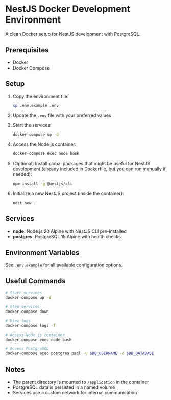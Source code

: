 # NestJS Docker Development Environment

A clean Docker setup for NestJS development with PostgreSQL.

## Prerequisites

- Docker
- Docker Compose

## Setup

1. Copy the environment file:
   ```bash
   cp .env.example .env
   ```

2. Update the `.env` file with your preferred values

3. Start the services:
   ```bash
   docker-compose up -d
   ```

4. Access the Node.js container:
   ```bash
   docker-compose exec node bash
   ```

5. (Optional) Install global packages that might be useful for NestJS development (already included in Dockerfile, but you can run manually if needed):
   ```bash
   npm install -g @nestjs/cli
   ```

6. Initialize a new NestJS project (inside the container):
   ```bash
   nest new .
   ```

## Services

- **node**: Node.js 20 Alpine with NestJS CLI pre-installed
- **postgres**: PostgreSQL 15 Alpine with health checks

## Environment Variables

See `.env.example` for all available configuration options.

## Useful Commands

```bash
# Start services
docker-compose up -d

# Stop services
docker-compose down

# View logs
docker-compose logs -f

# Access Node.js container
docker-compose exec node bash

# Access PostgreSQL
docker-compose exec postgres psql -U $DB_USERNAME -d $DB_DATABASE
```

## Notes

- The parent directory is mounted to `/application` in the container
- PostgreSQL data is persisted in a named volume
- Services use a custom network for internal communication

